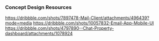### Concept Design Resources
https://dribbble.com/shots/7897478-Mail-Client/attachments/496439?mode=media
https://dribbble.com/shots/10057832-Email-App-Mobile-UI
https://dribbble.com/shots/4797890--Chat-Property-dashboard/attachments/1078924
